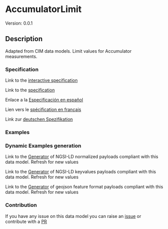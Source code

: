 # AccumulatorLimit
Version: 0.0.1

## Description 

Adapted from CIM data models. Limit values for Accumulator measurements.
### Specification

Link to the [interactive specification](https://swagger.lab.fiware.org/?url=https://raw.githubusercontent.com/smart-data-models/dataModel.EnergyCIM/master/AccumulatorLimit/swagger.yaml)

Link to the [specification](https://github.com/smart-data-models/dataModel.EnergyCIM/blob/master/AccumulatorLimit/doc/spec.md)

Enlace a la [Especificación en español](https://github.com/smart-data-models/dataModel.EnergyCIM/blob/master/AccumulatorLimit/doc/spec_ES.md)

Lien vers le [spécification en français](https://github.com/smart-data-models/dataModel.EnergyCIM/blob/master/AccumulatorLimit/doc/spec_FR.md)

Link zur [deutschen Spezifikation](https://github.com/smart-data-models/dataModel.EnergyCIM/blob/master/AccumulatorLimit/doc/spec_DE.md)
### Examples
### Dynamic Examples generation

Link to the [Generator](https://smartdatamodels.org/extra/ngsi-ld_generator.php?schemaUrl=https://raw.githubusercontent.com/smart-data-models/dataModel.EnergyCIM/master/AccumulatorLimit/schema.json&email=info@smartdatamodels.org) of NGSI-LD normalized payloads compliant with this data model. Refresh for new values

Link to the [Generator](https://smartdatamodels.org/extra/ngsi-ld_generator_keyvalues.php?schemaUrl=https://raw.githubusercontent.com/smart-data-models/dataModel.EnergyCIM/master/AccumulatorLimit/schema.json&email=info@smartdatamodels.org) of NGSI-LD keyvalues payloads compliant with this data model. Refresh for new values

Link to the [Generator](https://smartdatamodels.org/extra/geojson_features_generator_v1.0.php?schemaUrl=https://raw.githubusercontent.com/smart-data-models/dataModel.EnergyCIM/master/AccumulatorLimit/schema.json&email=info@smartdatamodels.org) of geojson feature format payloads compliant with this data model. Refresh for new values
### Contribution

 If you have any issue on this data model you can raise an [issue](https://github.com/smart-data-models/dataModel.EnergyCIM/issues)  or contribute with a [PR](https://github.com/smart-data-models/dataModel.EnergyCIM/pulls)